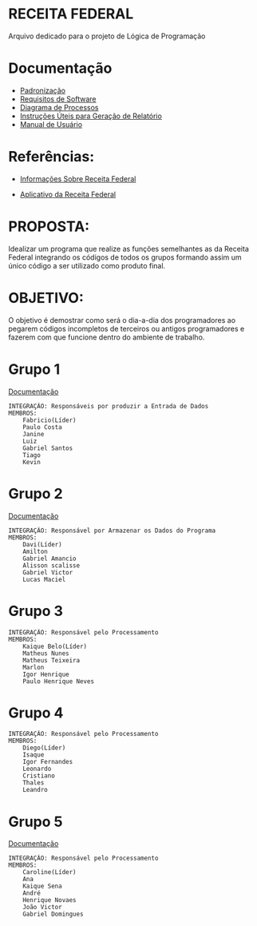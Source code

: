 # RECEITA FEDERAL
 Arquivo dedicado para o projeto de Lógica de Programação
 
# Documentação
- [Padronização](https://github.com/MacMenez/RECEITA-FEDERAL/blob/master/Padronizacao.md)
- [Requisitos de Software](https://github.com/MacMenez/RECEITA-FEDERAL/blob/master/requisitos.md) 
- [Diagrama de Processos](https://github.com/MacMenez/RECEITA-FEDERAL/blob/master/DiagramaProcesso.md) 
- [Instruções Úteis para Geração de Relatório](https://github.com/MacMenez/RECEITA-FEDERAL/blob/master/RECEITA%20FEDERAL/GRUPO%205/Readme.md)
- [Manual de Usuário](https://github.com/MacMenez/RECEITA-FEDERAL/blob/master/RECEITA%20FEDERAL/GRUPO%201/manualUsuario.md)

# Referências:
 - [Informações Sobre Receita Federal]( https://www.mag.com.br/blog/dinheiro/artigo/faixas-do-imposto-de-renda-qual-a-sua-aliquota-na-tabela-atualizada-do-ir)
 
- [Aplicativo da Receita Federal](http://receita.economia.gov.br/interface/cidadao/irpf/2020/download/download-do-programa)

        
# PROPOSTA:
Idealizar um programa que realize as funções semelhantes as da Receita Federal integrando os códigos de todos os grupos formando assim um único código a ser utilizado como produto final. 
# OBJETIVO:
O objetivo é demostrar como será o dia-a-dia dos programadores ao pegarem códigos incompletos de terceiros ou antigos programadores e fazerem com que funcione dentro do ambiente de trabalho.
# Grupo 1

[Documentação](https://github.com/MacMenez/RECEITA-FEDERAL/blob/master/RECEITA%20FEDERAL/GRUPO%201/readme.md)

    INTEGRAÇÃO: Responsáveis por produzir a Entrada de Dados
    MEMBROS:
        Fabricio(Líder)
        Paulo Costa
        Janine
        Luiz
        Gabriel Santos
        Tiago
        Kevin
# Grupo 2
 
 [Documentação](https://github.com/MacMenez/RECEITA-FEDERAL/blob/master/RECEITA%20FEDERAL/GRUPO%202/README.md)

    INTEGRAÇÃO: Responsável por Armazenar os Dados do Programa
    MEMBROS:
        Davi(Líder)
        Amilton
        Gabriel Amancio
        Alisson scalisse
        Gabriel Victor
        Lucas Maciel
# Grupo 3
    INTEGRAÇÃO: Responsável pelo Processamento
    MEMBROS:
        Kaique Belo(Líder)
        Matheus Nunes 
        Matheus Teixeira
        Marlon
        Igor Henrique
        Paulo Henrique Neves
# Grupo 4
    INTEGRAÇÃO: Responsável pelo Processamento
    MEMBROS:
        Diego(Líder)
        Isaque
        Igor Fernandes
        Leonardo 
        Cristiano
        Thales 
        Leandro
# Grupo 5

[Documentação](https://github.com/MacMenez/RECEITA-FEDERAL/blob/master/RECEITA%20FEDERAL/GRUPO%205/Readme.md)

    INTEGRAÇÃO: Responsável pelo Processamento
    MEMBROS:
        Caroline(Líder)
        Ana
        Kaique Sena
        André
        Henrique Novaes
        João Victor
        Gabriel Domingues

